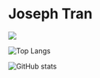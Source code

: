 # Joseph Tran

![](https://visitor-badge.laobi.icu/badge?page_id=jp-tran.jp-tran)

![Top Langs](https://github-readme-stats.vercel.app/api/top-langs/?username=jp-tran&theme=onedark)

![GitHub stats](https://github-readme-stats.vercel.app/api?username=jp-tran&show_icons=true&theme=onedark)
